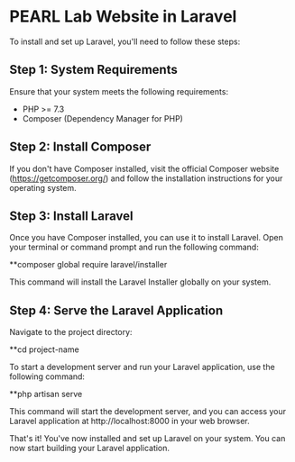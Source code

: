 # PEARL Lab Website in Laravel

To install and set up Laravel, you'll need to follow these steps:

## Step 1: System Requirements
Ensure that your system meets the following requirements:

- PHP >= 7.3
- Composer (Dependency Manager for PHP)

## Step 2: Install Composer
If you don't have Composer installed, visit the official Composer website (https://getcomposer.org/) and follow the installation instructions for your operating system.

## Step 3: Install Laravel
Once you have Composer installed, you can use it to install Laravel. Open your terminal or command prompt and run the following command:

**composer global require laravel/installer

This command will install the Laravel Installer globally on your system.

## Step 4: Serve the Laravel Application
Navigate to the project directory:

**cd project-name

To start a development server and run your Laravel application, use the following command:

**php artisan serve

This command will start the development server, and you can access your Laravel application at http://localhost:8000 in your web browser.

That's it! You've now installed and set up Laravel on your system. You can now start building your Laravel application.
